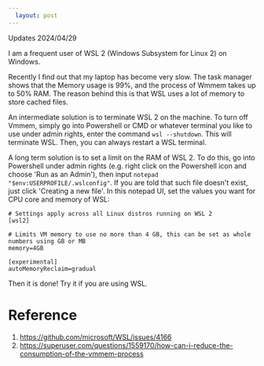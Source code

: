 ```yaml
---
  layout: post
---
```


Updates 2024/04/29

I am a frequent user of WSL 2 (Windows Subsystem for Linux 2) on Windows. 

Recently I find out that my laptop has become very slow. The task manager shows that the Memory usage is 99%, and the process of Wmmem takes up to 50% RAM. The reason behind this is that WSL uses a lot of memory to store cached files.

An intermediate solution is to terminate WSL 2 on the machine. To turn off Vmmem, simply go into Powershell or CMD or whatever terminal you like to use under admin rights, enter the command `wsl --shutdown`. This will terminate WSL. Then, you can always restart a WSL terminal.

A long term solution is to set a limit on the RAM of WSL 2. To do this, go into Powershell under admin rights (e.g. right click on the Powershell icon and choose 'Run as an Admin'), then input ```notepad "$env:USERPROFILE/.wslconfig"```. If you are told that such file doesn't exist, just click 'Creating a new file'. In this notepad UI, set the values you want for CPU core and memory of WSL:

```
# Settings apply across all Linux distros running on WSL 2
[wsl2]

# Limits VM memory to use no more than 4 GB, this can be set as whole numbers using GB or MB
memory=4GB

[experimental]
autoMemoryReclaim=gradual
```

Then it is done! Try it if you are using WSL.

# Reference

1. https://github.com/microsoft/WSL/issues/4166
2. https://superuser.com/questions/1559170/how-can-i-reduce-the-consumption-of-the-vmmem-process

